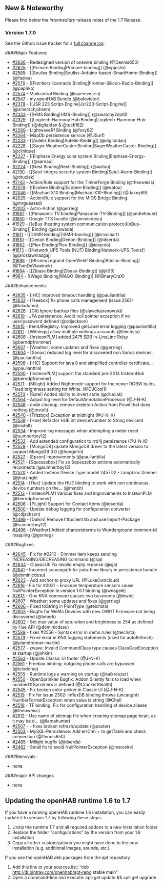 ## New & Noteworthy

Please find below the _intermediary_ release notes of the 1.7 Release.

### Version 1.7.0

See the Github issue tracker for a [full change log](https://github.com/openhab/openhab/issues?q=milestone%3A1.7.0).

####Major Features:
* [#2626](https://github.com/openhab/openhab/pull/2626) - Redesigned version of onewire binding (@Dennis650)
* [#2625](https://github.com/openhab/openhab/pull/2625) - [[Primare Binding|Primare-binding]] (@vpjuslin)
* [#2585](https://github.com/openhab/openhab/pull/2585) - [[Souliss Binding|Souliss-Arduino-based-SmartHome-Binding]] (@fazioa)
* [#2576](https://github.com/openhab/openhab/pull/2576) - [[Frontiersiliconradio Binding|Frontier-Silicon-Radio-Binding]] (@paphko)
* [#2574](https://github.com/openhab/openhab/pull/2574) - Mailcontrol Binding (@apereverzin)
* [#2547](https://github.com/openhab/openhab/pull/2547) - my.openHAB Bundle (@belovictor)
* [#2378](https://github.com/openhab/openhab/pull/2378) - [[JSR 223 Script-Engine|Jsr223-Script-Engine]] (@smerschjohann)
* [#2333](https://github.com/openhab/openhab/pull/2333) - [[HMS Binding|HMS-Binding]] (@swatchy2dot0)
* [#2329](https://github.com/openhab/openhab/pull/2329) - [[Logitech Harmony Hub Binding|Logitech-Harmony-Hub-Binding]] (@digitaldan & @tuck182)
* [#2289](https://github.com/openhab/openhab/pull/2289) - LightwaveRf Binding (@foxy82)
* [#2264](https://github.com/openhab/openhab/pull/2264) - MapDb persistence service (@JSurf)
* [#2233](https://github.com/openhab/openhab/pull/2233) - [[Autelis Binding|Autelis-Binding]] (@digitaldan)
* [#2228](https://github.com/openhab/openhab/pull/2228) - [[Sager WeatherCaster Binding|SagerWeatherCaster-Binding]] (@clinique)
* [#2227](https://github.com/openhab/openhab/pull/2227) - [[Enphase Energy solar system Binding|Enphase-Energy-Binding]] (@sarnau)
* [#2224](https://github.com/openhab/openhab/pull/2224) - [[Nest Binding|Nest-Binding]] (@watou)
* [#2190](https://github.com/openhab/openhab/pull/2190) - [[Satel Integra security system Binding|Satel-Alarm-Binding]] (@druciak)
* [#2143](https://github.com/openhab/openhab/pull/2143) - Action/Rule support for the TinkerForge Binding (@theoweiss)
* [#2076](https://github.com/openhab/openhab/pull/2076) - [[Ecobee Binding|Ecobee-Binding]] (@watou)
* [#2046](https://github.com/openhab/openhab/pull/2046) - [[Mochad X10 Binding|Mochad-X10-Binding]] (@Jakey69)
* [#2025](https://github.com/openhab/openhab/pull/2025) - Action/Rule support for the MiOS Bridge Binding. (@mrguessed)
* [#2002](https://github.com/openhab/openhab/pull/2002) - Astro-Action (@gerrieg)
* [#1987](https://github.com/openhab/openhab/pull/1987) - [[Panasonic TV binding|Panasonic-TV-Binding]] (@andreheuer)
* [#1950](https://github.com/openhab/openhab/pull/1950) - Google TTS bundle (@dominicdesu)
* [#1929](https://github.com/openhab/openhab/pull/1929) - [[eBus (heating system communication protocol)|eBus-Binding]] Binding (@csowada)
* [#1911](https://github.com/openhab/openhab/pull/1911) - [[DSMR Binding|DSMR-binding]] (@mvolaart)
* [#1910](https://github.com/openhab/openhab/pull/1910) - [[Denon Binding|Denon-Binding]] (@idserda)
* [#1862](https://github.com/openhab/openhab/pull/1862) - [[Plex Binding|Plex-Binding]] (@idserda)
* [#1813](https://github.com/openhab/openhab/pull/1813) - [[Network UPS Tools (NUT) Binding|Network-UPS-Tools]] (@jaroslawmazgaj)
* [#1698](https://github.com/openhab/openhab/pull/1698) - [[Bticino/Legrand OpenWebIf Binding|Bticino-Binding]] (@TomDeVlaminck)
* [#1684](https://github.com/openhab/openhab/pull/1684) - [[Zibase Binding|Zibase-Binding]] (@jit06)
* [#984](https://github.com/openhab/openhab/pull/984) - [[Wago Binding|WAGO-Binding]] (@BinaryCraX)

####Enhancements:
* [#2635](https://github.com/openhab/openhab/pull/2635) - [IHC] improved timeout handling (@paulianttila)
* [#2632](https://github.com/openhab/openhab/pull/2632) - [Freebox] fix phone calls management (issue 2561) (@lolodomo)
* [#2628](https://github.com/openhab/openhab/pull/2628) - [Git] Ignore backup files (@slawekjaranowski)
* [#2619](https://github.com/openhab/openhab/pull/2619) - JPA persistence: Avoid null pointer exception if no user/password defined (@cdjackson)
* [#2615](https://github.com/openhab/openhab/pull/2615) - ItemUIRegistry: Improved getLabel error logging (@paulianttila)
* [#2611](https://github.com/openhab/openhab/pull/2611) - [Withings] allow multiple withings accounts (@teichsta)
* [#2608](https://github.com/openhab/openhab/pull/2608) - [InsteonPLM] added 2475 SDB In-LineLinc Relay (@berndpfrommer)
* [#2607](https://github.com/openhab/openhab/pull/2607) - [Weather] some updates and fixes (@gerrieg)
* [#2604](https://github.com/openhab/openhab/pull/2604) - [Sonos] reduced log level for discovered non Sonos devices. (@paulianttila)
* [#2598](https://github.com/openhab/openhab/pull/2598) - [IHC] Support for java 8 and simplified controller certificate… (@paulianttila)
* [#2590](https://github.com/openhab/openhab/pull/2590) - [InsteonPLM] support the standard pre-2014 InsteonHub (@berndpfrommer)
* [#2571](https://github.com/openhab/openhab/pull/2571) - [Milight] Added Nightmode support for the newer RGBW bulbs, Fixed brightness setting for White. (@DJCool1)
* [#2570](https://github.com/openhab/openhab/pull/2570) - [Satel] Added ability to invert state (@druciak)
* [#2564](https://github.com/openhab/openhab/pull/2564) - Adjust log level for DefaultAnnotationProcessor (@J-N-K)
* [#2548](https://github.com/openhab/openhab/pull/2548) - code cleanup, remove skeleton Action from Prowl that does nothing (@mstolt)
* [#2540](https://github.com/openhab/openhab/pull/2540) - [Fritzbox] Exception at midnight (@J-N-K)
* [#2538](https://github.com/openhab/openhab/pull/2538) - [Hue] Refactor HUE int deviceNumber to String deviceId (@mstolt)
* [#2534](https://github.com/openhab/openhab/pull/2534) - Improve log messages when attempting a meter reset (@sumnerboy12)
* [#2532](https://github.com/openhab/openhab/pull/2532) - Add extended configuration to rrd4j persistence (@J-N-K)
* [#2529](https://github.com/openhab/openhab/pull/2529) - [MongoDB] update MongoDB driver to the latest version to support MongoDB 3.0 (@hoegertn)
* [#2527](https://github.com/openhab/openhab/pull/2527) - [Epson] Improvements (@paulianttila)
* [#2521](https://github.com/openhab/openhab/pull/2521) - [Squeezebox] Fix so Squeezebox actions automatically reconnects (@sumnerboy12)
* [#2520](https://github.com/openhab/openhab/pull/2520) - Added Insteon Device Type model 2457D2  - LampLinc Dimmer (@jhuizingh)
* [#2514](https://github.com/openhab/openhab/pull/2514) - [Hue] Update the HUE binding to work with non continuous device numbers on the... (@mstolt)
* [#2513](https://github.com/openhab/openhab/pull/2513) - [InsteonPLM] Various fixes and improvements to InsteonPLM (@berndpfrommer)
* [#2506](https://github.com/openhab/openhab/pull/2506) - [PiLight] Support for Contact items (@idserda)
* [#2500](https://github.com/openhab/openhab/pull/2500) - Update debug logging for configuration converter (@cdjackson)
* [#2499](https://github.com/openhab/openhab/pull/2499) - [Daikin] Remove httpclient lib and use Import-Package (@sumnerboy12)
* [#2496](https://github.com/openhab/openhab/pull/2496) - [Weather] Added chancetstorms to Wunderground common-id mapping (@gerrieg)

####Bugfixes:
* [#2645](https://github.com/openhab/openhab/pull/2645) - Fix for #2210 - Dimmer item keeps sending INCREASING/DECREASING command (@sja)
* [#2644](https://github.com/openhab/openhab/pull/2644) - ClassicUI: Fix invalid empty reponse (@sja)
* [#2641](https://github.com/openhab/openhab/issues/2641) - Incorrect sourcepath for joda-time library in persistence bundle (@dominicdesu)
* [#2623](https://github.com/openhab/openhab/pull/2623) - Add anchor to proxy URL (@LukeOwncloud)
* [#2618](https://github.com/openhab/openhab/pull/2618) - Fix for #2031 - Enocean temperature sensors cause NullPointerException in version 1.6.1 binding (@wnagele)
* [#2613](https://github.com/openhab/openhab/pull/2613) -  One KNX command causes two busevents (@lewie)
* [#2607](https://github.com/openhab/openhab/pull/2607) - Weather: some updates and fixes (@gerrieg)
* [#2606](https://github.com/openhab/openhab/pull/2606) - Fixed toString in PointType (@teichsta)
* [#2603](https://github.com/openhab/openhab/pull/2603) - Bugfix for WeMo Devices with new OWRT Firmware not being discovered (@hmerk)
* [#2602](https://github.com/openhab/openhab/pull/2602) - Set max value of saturation and brightness to 254 as defined by Hue API (@dominicdesu)
* [#2589](https://github.com/openhab/openhab/pull/2589) - fixes #2556 - Syntax error in demo.rules (@teichsta)
* [#2579](https://github.com/openhab/openhab/pull/2579) - Fixed error in KNX logging statements (used for autoRefresh). (@planetrenner-martin)
* [#2577](https://github.com/openhab/openhab/pull/2577) - zwave: Invalid CommandClass type causes ClassCastException at startup (@johkin)
* [#2563](https://github.com/openhab/openhab/pull/2563) - Update Classic UI footer (@J-N-K)
* [#2561](https://github.com/openhab/openhab/issues/2561) - Freebox binding: outgoing phone calls are bypassed (@lolodomo)
* [#2555](https://github.com/openhab/openhab/issues/2555) - Runtime logs a warning on startup (@kaikreuzer)
* [#2550](https://github.com/openhab/openhab/pull/2550) - OpenSprinkler Bugfix: Addon Silently fails to load when numberOfSprinklers is defined (@CrackerStealth)
* [#2545](https://github.com/openhab/openhab/pull/2545) - Fix broken color-picker in Classic UI (@J-N-K)
* [#2519](https://github.com/openhab/openhab/pull/2519) - Fix for issue 2502: InfluxDB binding throws (uncaught) NumberFormatException when value is string (@Chel)
* [#2518](https://github.com/openhab/openhab/pull/2518) - TF binding: Fix for configuration handling of device aliases (@theoweiss)
* [#2512](https://github.com/openhab/openhab/pull/2512) - Use name of sitemap file when creating sitemap page bean, as it may be d... (@llamahunter)
* [#2507](https://github.com/openhab/openhab/pull/2507) - - fixes broken refresh/update (@peuter)
* [#2503](https://github.com/openhab/openhab/pull/2503) - MySQL-Persistence: Add errCnt++ to getTable and check connection (@Dennis650)
* [#2485](https://github.com/openhab/openhab/pull/2485) - Milight bugfix (@idserda)
* [#2482](https://github.com/openhab/openhab/pull/2482) - Small fix to avoid NullPointerException (@marcelrv)

####Removals:
* none

####major API changes
* none

## Updating the openHAB runtime 1.6 to 1.7

If you have a running openHAB runtime 1.6 installation, you can easily update it to version 1.7 by following these steps:
 1. Unzip the runtime 1.7 and all required addons to a new installation folder
 1. Replace the folder "configurations" by the version from your 1.6 installation
 1. Copy all other customizations you might have done to the new installation (e.g. additional images, sounds, etc.)

If you use the openHAB deb packages from the apt repository
 1. Add this line to your sources.list: "deb http://dl.bintray.com/openhab/apt-repo   stable    main“
 1. Open a command-line  and execute: apt-get update && apt-get upgrade